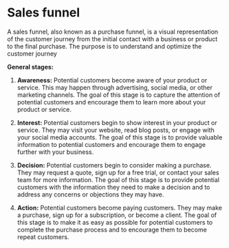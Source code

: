 # Sales funnel

A sales funnel, also known as a purchase funnel, is a visual representation of the customer journey from the initial contact with a business or product to the final purchase. The purpose is to understand and optimize the customer journey

**General stages:**

1. **Awareness:** Potential customers become aware of your product or service. This may happen through advertising, social media, or other marketing channels. The goal of this stage is to capture the attention of potential customers and encourage them to learn more about your product or service.

2. **Interest:** Potential customers begin to show interest in your product or service. They may visit your website, read blog posts, or engage with your social media accounts. The goal of this stage is to provide valuable information to potential customers and encourage them to engage further with your business.

3. **Decision:** Potential customers begin to consider making a purchase. They may request a quote, sign up for a free trial, or contact your sales team for more information. The goal of this stage is to provide potential customers with the information they need to make a decision and to address any concerns or objections they may have.

4. **Action:** Potential customers become paying customers. They may make a purchase, sign up for a subscription, or become a client. The goal of this stage is to make it as easy as possible for potential customers to complete the purchase process and to encourage them to become repeat customers.
